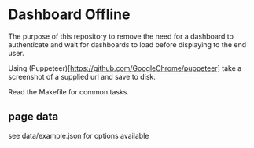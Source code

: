 Dashboard Offline
=================

The purpose of this repository to remove the need for a dashboard to authenticate
and wait for dashboards to load before displaying to the end user.

Using (Puppeteer)[https://github.com/GoogleChrome/puppeteer] take a screenshot of
a supplied url and save to disk.

Read the Makefile for common tasks.


## page data

see data/example.json for options available
